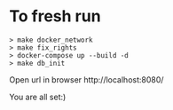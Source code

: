 # To fresh run
````
> make docker_network 
> make fix_rights 
> docker-compose up --build -d
> make db_init
````

Open url in browser http://localhost:8080/

You are all set:)
